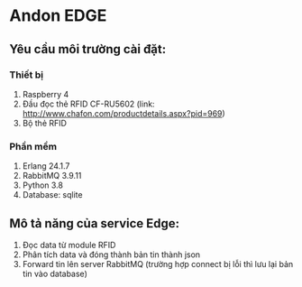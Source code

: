 # Andon EDGE
## Yêu cầu môi trường cài đặt:
### Thiết bị
1. Raspberry 4
2. Đầu đọc thẻ RFID CF-RU5602 (link: http://www.chafon.com/productdetails.aspx?pid=969)
3. Bộ thẻ RFID
### Phần mềm 
1. Erlang 24.1.7
2. RabbitMQ 3.9.11
3. Python 3.8
4. Database: sqlite
## Mô tả năng của service Edge:
1. Đọc data từ module RFID
2. Phân tích data và đóng thành bản tin thành json
3. Forward tin lên server RabbitMQ (trường hợp connect bị lỗi thì lưu lại bản tin vào database)
